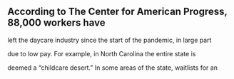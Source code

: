 ## According to The Center for American Progress, 88,000 workers have

left the daycare industry since the start of the pandemic, in large part

due to low pay. For example, in North Carolina the entire state is

deemed a “childcare desert.” In some areas of the state, waitlists for an